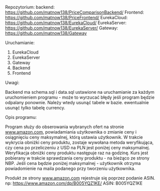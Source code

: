 Repozytorium:
backend: https://github.com/matnow138/PriceComparisonBackend/
Frontend: https://github.com/matnow138/PriceFrontend/
EurekaCloud: https://github.com/matnow138/EurekaCloud/
EurekaServer: https://github.com/matnow138/EurekaServer/
Gateway: https://github.com/matnow138/Gateway

Uruchamianie:

1. EurekaCloud
2. EurekaServer
3. Gateway
4. Backend
5. Frontend

Uwagi:

Backend ma schema.sql i data.sql ustawione na uruchamianie za każdym uruchomieniem programu - może to wyrzucać błędy jeśli program będzie odpalany ponownie.
Należy wtedy usunąć tabele w bazie. ewentualnie usunąć tylko tabelę currency.

Opis programu:

Program służy do obserowania wybranych ofert na stronie www.amazon.com, powiadamiania użytkownika o zmianie ceny i osiągnięciu ceny maksymalnej, którą ustawia użytkownik.
W trakcie wykrycia obniżki ceny produktu, zostaje wywołana metoda weryfikująca, czy cena po przeliczeniu z USD na PLN jest poniżej ceny maksymalnej.
Weryfikacja obniżki ceny produktu następuje raz na godzinę.
Kurs jest pobierany w trakcie sprawdzania ceny produktu - na bieżąco ze strony NBP.
Jeśli cena będzie poniżej maksymalnej - użytkownik otrzyma powiadomienie na maila podanego przy tworzeniu użytkownika.

Produkt ze strony www.amazon.com rejestruje się poprzez podanie ASIN. np: https://www.amazon.com/dp/B005YQZ1KE/ ASIN: B005YQZ1KE
